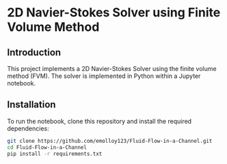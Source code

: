 # 2D Navier-Stokes Solver using Finite Volume Method

## Introduction
This project implements a 2D Navier-Stokes Solver using the finite volume method (FVM). The solver is implemented in Python within a Jupyter notebook.

## Installation
To run the notebook, clone this repository and install the required dependencies:

```bash
git clone https://github.com/emolloy123/Fluid-Flow-in-a-Channel.git
cd Fluid-Flow-in-a-Channel
pip install -r requirements.txt
